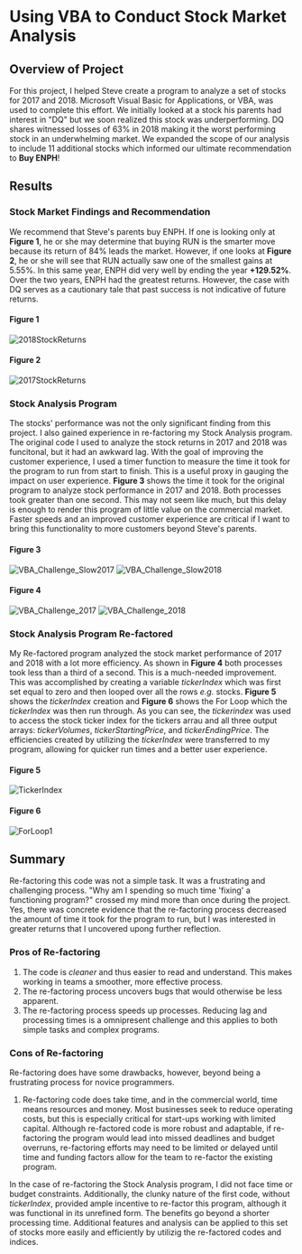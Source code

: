 # Using VBA to Conduct Stock Market Analysis

## Overview of Project
For this project, I helped Steve create a program to analyze a set of stocks for 2017 and 2018. Microsoft Visual Basic for Applications, or VBA, was used to complete this effort. We initially looked at a stock his parents had interest in "DQ" but we soon realized this stock was underperforming. DQ shares witnessed losses of 63% in 2018 making it the worst performing stock in an underwhelming market. We expanded the scope of our analysis to include 11 additional stocks which informed our ultimate recommendation to **Buy ENPH**!

## Results

### Stock Market Findings and Recommendation

We recommend that Steve's parents buy ENPH. If one is looking only at **Figure 1**, he or she may determine that buying RUN is the smarter move because its return of 84% leads the market. However, if one looks at **Figure 2**, he or she will see that RUN actually saw one of the smallest gains at 5.55%. In this same year, ENPH did very well by ending the year **+129.52%**. Over the two years, ENPH had the greatest returns. However, the case with DQ serves as a cautionary tale that past success is not indicative of future returns. 


#### Figure 1

![2018StockReturns](2018StockReturns.png)

#### Figure 2

![2017StockReturns](2017StockReturns.png) 

### Stock Analysis Program 

The stocks' performance was not the only significant finding from this project. I also gained experience in re-factoring my Stock Analysis program. The original code I used to analyze the stock returns in 2017 and 2018 was funcitonal, but it had an awkward lag. With the goal of improving the customer experience, I used a timer function to measure the time it took for the program to run from start to finish. This is a useful proxy in gauging the impact on user experience. **Figure 3** shows the time it took for the original program to analyze stock performance in 2017 and 2018. Both processes took greater than one second. This may not seem like much, but this delay is enough to render this program of little value on the commercial market. Faster speeds and an improved customer experience are critical if I want to bring this functionality to more customers beyond Steve's parents.

#### Figure 3
![VBA_Challenge_Slow2017](VBA_Challenge_Slow2017.png)
![VBA_Challenge_Slow2018](VBA_Challenge_Slow2018.png)



#### Figure 4
![VBA_Challenge_2017](VBA_Challenge_2017.png)
![VBA_Challenge_2018](VBA_Challenge_2018.png)


### Stock Analysis Program Re-factored
My Re-factored program analyzed the stock market performance of 2017 and 2018 with a lot more efficiency. As shown in **Figure 4** both processes took less than a third of a second. This is a much-needed improvement. This was accomplished by creating a variable *tickerIndex* which was first set equal to zero and then looped over all the rows *e.g.* stocks. **Figure 5** shows the _tickerIndex_ creation and **Figure 6** shows the For Loop which the _tickerIndex_ was then run through. As you can see, the _tickerindex_ was used to access the stock ticker index for the tickers arrau and all three output arrays: _tickerVolumes_, _tickerStartingPrice_, and _tickerEndingPrice_. The efficiencies created by utilizing the _tickerIndex_ were transferred to my program, allowing for quicker run times and a better user experience.


#### Figure 5
![TickerIndex](TickerIndex.png)

#### Figure 6
![ForLoop1](ForLoop1.png)


## Summary

Re-factoring this code was not a simple task. It was a frustrating and challenging process. "Why am I spending so much time 'fixing' a functioning program?" crossed my mind more than once during the project. Yes, there was concrete evidence that the re-factoring process decreased the amount of time it took for the program to run, but I was interested in greater returns that I uncovered upong further reflection.

### Pros of Re-factoring
1) The code is *cleaner* and thus easier to read and understand. This makes working in teams a smoother, more effective process.
2) The re-factoring process uncovers bugs that would otherwise be less apparent.
3) The re-factoring process speeds up processes. Reducing lag and processing times is a omnipresent challenge and this applies to both simple tasks and complex programs.

### Cons of Re-factoring
Re-factoring does have some drawbacks, however, beyond being a frustrating process for novice programmers.
1) Re-factoring code does take time, and in the commercial world, time means resources and money. Most businesses seek to reduce operating costs, but this is especially critical for start-ups working with limited capital. Although re-factored code is more robust and adaptable, if re-factoring the program would lead into missed deadlines and budget overruns, re-factoring efforts may need to be limited or delayed until time and funding factors allow for the team to re-factor the existing program.

In the case of re-factoring the Stock Analysis program, I did not face time or budget constraints. Additionally, the clunky nature of the first code, without _tickerIndex_, provided ample incentive to re-factor this program, although it was functional in its unrefined form. The benefits go beyond a shorter processing time. Additional features and analysis can be applied to this set of stocks more easily and efficiently by utilizig the re-factored codes and indices.


